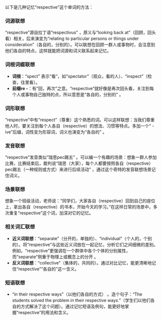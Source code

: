 以下是几种记忆“respective”这个单词的方法：

### 词源联想
“respective”源自拉丁语“respectivus” ，原义与“looking back at”（回顾，回头看）相关，后来演变为“relating to particular persons or things under consideration”（各自的，分别的）。可以联想在回顾一群人或事物时，会注意到他们各自的特点，这样就能把词源和词义联系起来记忆。

### 词根词缀联想
 - **词根**：“spect” 表示“看”，如“spectator”（观众，看的人）、“inspect”（检查，往里看）。
 - **前缀re -**：有“回，再次”之意。“respective”就好像是再次回头看，关注到每个人或事物自己独特的点，所以意思是“各自的，分别的” 。

### 词形联想
“respective”中有“respect”（尊重）这个熟悉的词。可以这样联想：当我们尊重他人时，要关注到每个人各自（respective）的想法、习惯等特点。多加一个“ -ive”后缀，词性变为形容词，词义也演变为“各自的” 。

### 发音联想
“respective”发音类似“瑞思pec踢五” 。可以编一个有趣的场景：想象一群人参加比赛，比赛结束后，裁判说“瑞思（大家），每个人都要按照各自（respective）pec踢五（一种规则或方式）来进行后续活动” ，通过这个奇特的发音联想场景记住词义。

### 场景联想
想象一个班级活动，老师说：“同学们，大家各自（respective）回到自己的座位上，拿出各自（respective）的书本，开始今天的学习。”在这样日常的场景中，多次重复“respective”这个词，加深对它的记忆。

### 相关词汇联想
 - **近义词联想**：“separate”（分开的，单独的）、“individual”（个人的，个别的）。将“respective”与这些近义词放在一起记忆，分析它们之间细微的差别。例如，“respective”更强调在一个群体中各个个体的分别属性，而“separate”侧重于物理上或概念上的分开 。
 - **反义词联想**：“collective”（集体的，共同的）。通过对比记忆，能更清晰地记住“respective”“各自的”这一含义。

### 短语联想
 - “in their respective ways”（以他们各自的方式） 。造个句子：“The students solved the problem in their respective ways.”（学生们以他们各自的方式解决了这个问题）。通过记忆短语及例句，能更好地掌握“respective”的用法和含义。 
